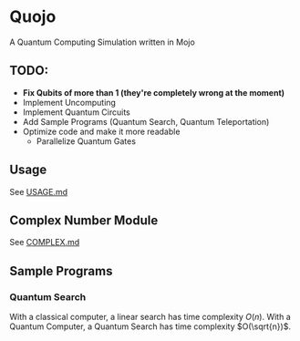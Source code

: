 # Quojo
A Quantum Computing Simulation written in Mojo

## TODO:
- **Fix Qubits of more than 1 (they're completely wrong at the moment)**
- Implement Uncomputing
- Implement Quantum Circuits
- Add Sample Programs (Quantum Search, Quantum Teleportation)
- Optimize code and make it more readable
  - Parallelize Quantum Gates

## Usage
See [USAGE.md](USAGE.md)

## Complex Number Module
See [COMPLEX.md](COMPLEX.md)

## Sample Programs
### Quantum Search
With a classical computer, a linear search has time complexity $O(n)$. With a Quantum Computer, a Quantum Search has time complexity $O(\sqrt{n})$.
